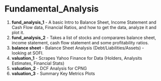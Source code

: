# Fundamental_Analysis
1) **fund_analysis_1** - A basic Intro to Balance Sheet, Income Statement and Cash Flow data, Financial Ratios, and how to get the data, analyze it and plot it. 
2) **fund_analysis_2** - Takes a list of stocks and comparares balance sheet, income statement, cash flow statement and some profitability ratios.
3) **balance sheet**   - Balance Sheet Analysis (Debt/Liabilities/Assets) - looking at SOFI.  
4) **valuation_1**     - Scrapes Yahoo Finance for Data (Holders, Analysits Estimates, Financial Stats)
5) **valuation_2**     - DCF Analysis for CPNG
6) **valuation_3**     - Summary Key Metrics Plots
